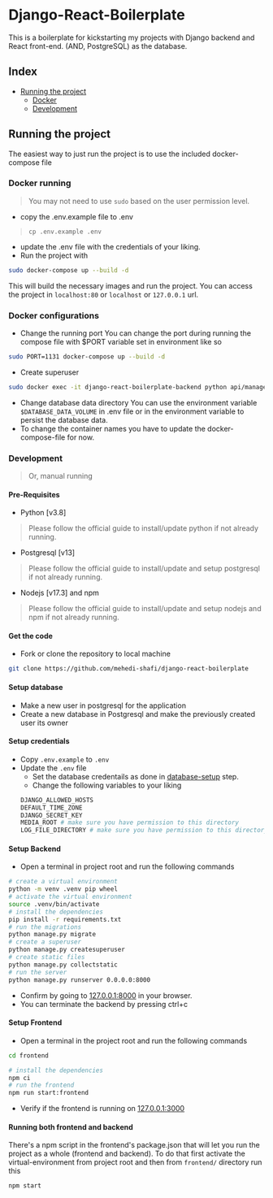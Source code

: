 # Django-React-Boilerplate

This is a boilerplate for kickstarting my projects with Django backend and React front-end. (AND, PostgreSQL) as the database.

## Index
* [Running the project](#running-the-project)
    * [Docker](#docker-running)
    * [Development](#development)

## Running the project

The easiest way to just run the project is to use the included docker-compose file

### Docker running
> You may not need to use `sudo` based on the user permission level.
* copy the .env.example file to .env
> `cp .env.example .env`
* update the .env file with the credentials of your liking.
* Run the project with
```sh
sudo docker-compose up --build -d
```
This will build the necessary images and run the project. You can access the project in `localhost:80` or `localhost` or `127.0.0.1` url.

### Docker configurations
* Change the running port
You can change the port during running the compose file with $PORT variable set in environment like so 
```sh
sudo PORT=1131 docker-compose up --build -d
```
* Create superuser
```sh
sudo docker exec -it django-react-boilerplate-backend python api/manage.py createsuperuser
```
* Change database data directory
You can use the environment variable `$DATABASE_DATA_VOLUME` in .env file or in the environment variable to persist the database data.
* To change the container names you have to update the docker-compose-file for now.


### Development
> Or, manual running

#### Pre-Requisites
* Python [v3.8]
> Please follow the official guide to install/update python if not already running.
* Postgresql [v13]
> Please follow the official guide to install/update and setup postgresql if not already running. 
* Nodejs [v17.3] and npm
> Please follow the official guide to install/update and setup nodejs and npm if not already running. 


#### Get the code
* Fork or clone the repository to local machine
```sh
git clone https://github.com/mehedi-shafi/django-react-boilerplate
```

#### Setup database
* Make a new user in postgresql for the application
* Create a new database in Postgresql and make the previously created user its owner

#### Setup credentials
* Copy `.env.example` to `.env`
* Update the `.env` file
    * Set the database credentails as done in [database-setup](#setup-database) step.
    * Change the following variables to your liking
    ```sh
    DJANGO_ALLOWED_HOSTS
    DEFAULT_TIME_ZONE
    DJANGO_SECRET_KEY
    MEDIA_ROOT # make sure you have permission to this directory
    LOG_FILE_DIRECTORY # make sure you have permission to this directory
    ```

#### Setup Backend
* Open a terminal in project root and run the following commands
```sh
# create a virtual environment
python -m venv .venv pip wheel
# activate the virtual environment
source .venv/bin/activate
# install the dependencies
pip install -r requirements.txt
# run the migrations
python manage.py migrate
# create a superuser
python manage.py createsuperuser 
# create static files
python manage.py collectstatic
# run the server
python manage.py runserver 0.0.0.0:8000
```
* Confirm by going to [127.0.0.1:8000](127.0.0.1:8000) in your browser.
* You can terminate the backend by pressing ctrl+c

#### Setup Frontend
* Open a terminal in the project root and run the following commands
```sh
cd frontend

# install the dependencies
npm ci
# run the frontend
npm run start:frontend
```
* Verify if the frontend is running on [127.0.0.1:3000](127.0.0.1:3000)

#### Running both frontend and backend
There's a npm script in the frontend's package.json that will let you run the project as a whole (frontend and backend). To do that first activate the virtual-environment from project root and then from `frontend/` directory run this 
```sh
npm start
```